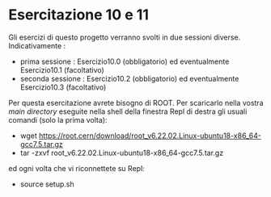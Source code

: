 # Esercitazione 10 e 11

Gli esercizi di questo progetto verranno svolti in due sessioni diverse. Indicativamente :
- prima sessione : Esercizio10.0 (obbligatorio) ed eventualmente Esercizio10.1 (facoltativo)
- seconda sessione : Esercizio10.2 (obbligatorio) ed eventualmente Esercizio10.3 (facoltativo)

Per questa esercitazione avrete bisogno di ROOT. Per scaricarlo nella vostra _main directory_ eseguite nella shell della finestra Repl di destra gli usuali comandi (solo la prima volta):
  * wget https://root.cern/download/root_v6.22.02.Linux-ubuntu18-x86_64-gcc7.5.tar.gz
  * tar -zxvf root_v6.22.02.Linux-ubuntu18-x86_64-gcc7.5.tar.gz

ed ogni volta che vi riconnettete su Repl:  
  * source setup.sh
